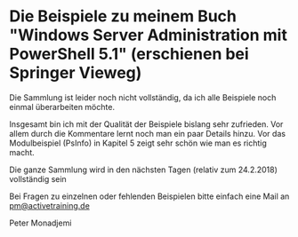 # Die Beispiele zu meinem Buch "Windows Server Administration mit PowerShell 5.1" (erschienen bei Springer Vieweg)

Die Sammlung ist leider noch nicht vollständig, da ich alle Beispiele noch einmal überarbeiten möchte.

Insgesamt bin ich  mit der Qualität der Beispiele bislang sehr zufrieden. Vor allem durch die Kommentare lernt noch man ein paar Details hinzu. Vor das Modulbeispiel (PsInfo) in Kapitel 5 zeigt sehr schön wie man es richtig macht.

Die ganze Sammlung wird in den nächsten Tagen (relativ zum 24.2.2018) vollständig sein

Bei Fragen zu einzelnen oder fehlenden Beispielen bitte einfach eine Mail an pm@activetraining.de

Peter Monadjemi
